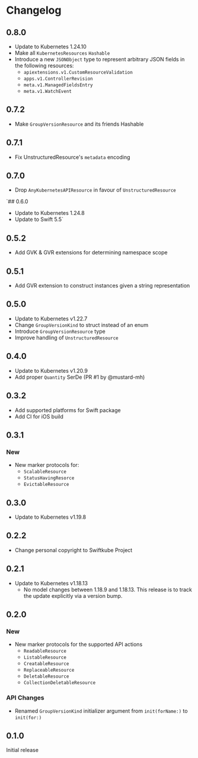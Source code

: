 # Changelog

## 0.8.0

- Update to Kubernetes 1.24.10
- Make all `KubernetesResources` `Hashable`
- Introduce a new `JSONObject` type to represent arbitrary JSON fields in the following resources:
  - `apiextensions.v1.CustomResourceValidation`
  - `apps.v1.ControllerRevision`
  - `meta.v1.ManagedFieldsEntry`
  - `meta.v1.WatchEvent`

## 0.7.2

- Make `GroupVersionResource` and its friends Hashable

## 0.7.1

- Fix UnstructuredResource's `metadata` encoding

## 0.7.0

- Drop `AnyKubernetesAPIResource` in favour of `UnstructuredResource`

`## 0.6.0

- Update to Kubernetes 1.24.8
- Update to Swift 5.5`

## 0.5.2

- Add GVK & GVR extensions for determining namespace scope

## 0.5.1

- Add GVR extension to construct instances given a string representation

## 0.5.0

- Update to Kubernetes v1.22.7
- Change `GroupVersionKind` to struct instead of an enum
- Introduce `GroupVersionResource` type
- Improve handling of `UnstructuredResource`

## 0.4.0

- Update to Kubernetes v1.20.9
- Add proper `Quantity` SerDe (PR #1 by @mustard-mh)

## 0.3.2

- Add supported platforms for Swift package
- Add CI for iOS build

## 0.3.1

### New

- New marker protocols for:
  - `ScalableResource`
  - `StatusHavingResorce`
  - `EvictableResource`

## 0.3.0

- Update to Kubernetes v1.19.8

## 0.2.2

- Change personal copyright to Swiftkube Project

## 0.2.1

- Update to Kubernetes v1.18.13
  - No model changes between 1.18.9 and 1.18.13. This release is to track the update explicitly via a version bump.

## 0.2.0

### New

- New marker protocols for the supported API actions
  - `ReadableResource`
  - `ListableResource`
  - `CreatableResource`
  - `ReplaceableResource`
  - `DeletableResource`
  - `CollectionDeletableResource`

### API Changes

- Renamed `GroupVersionKind` initializer argument from `init(forName:)` to `init(for:)`

## 0.1.0

Initial release

